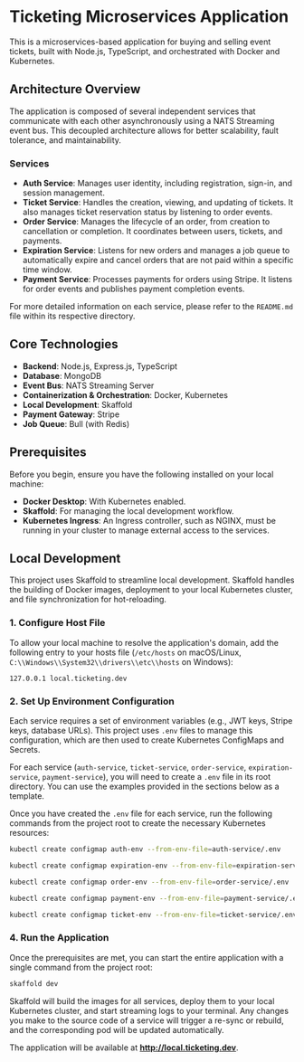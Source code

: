 # Ticketing Microservices Application

This is a microservices-based application for buying and selling event tickets, built with Node.js, TypeScript, and orchestrated with Docker and Kubernetes.

## Architecture Overview

The application is composed of several independent services that communicate with each other asynchronously using a NATS Streaming event bus. This decoupled architecture allows for better scalability, fault tolerance, and maintainability.

### Services

-   **Auth Service**: Manages user identity, including registration, sign-in, and session management.
-   **Ticket Service**: Handles the creation, viewing, and updating of tickets. It also manages ticket reservation status by listening to order events.
-   **Order Service**: Manages the lifecycle of an order, from creation to cancellation or completion. It coordinates between users, tickets, and payments.
-   **Expiration Service**: Listens for new orders and manages a job queue to automatically expire and cancel orders that are not paid within a specific time window.
-   **Payment Service**: Processes payments for orders using Stripe. It listens for order events and publishes payment completion events.

For more detailed information on each service, please refer to the `README.md` file within its respective directory.

## Core Technologies

-   **Backend**: Node.js, Express.js, TypeScript
-   **Database**: MongoDB
-   **Event Bus**: NATS Streaming Server
-   **Containerization & Orchestration**: Docker, Kubernetes
-   **Local Development**: Skaffold
-   **Payment Gateway**: Stripe
-   **Job Queue**: Bull (with Redis)

## Prerequisites

Before you begin, ensure you have the following installed on your local machine:

-   **Docker Desktop**: With Kubernetes enabled.
-   **Skaffold**: For managing the local development workflow.
-   **Kubernetes Ingress**: An Ingress controller, such as NGINX, must be running in your cluster to manage external access to the services.

## Local Development

This project uses Skaffold to streamline local development. Skaffold handles the building of Docker images, deployment to your local Kubernetes cluster, and file synchronization for hot-reloading.

### 1. Configure Host File

To allow your local machine to resolve the application's domain, add the following entry to your hosts file (`/etc/hosts` on macOS/Linux, `C:\\Windows\\System32\\drivers\\etc\\hosts` on Windows):

```
127.0.0.1 local.ticketing.dev
```

### 2. Set Up Environment Configuration

Each service requires a set of environment variables (e.g., JWT keys, Stripe keys, database URLs). This project uses `.env` files to manage this configuration, which are then used to create Kubernetes ConfigMaps and Secrets.

For each service (`auth-service`, `ticket-service`, `order-service`, `expiration-service`, `payment-service`), you will need to create a `.env` file in its root directory. You can use the examples provided in the sections below as a template.

Once you have created the `.env` file for each service, run the following commands from the project root to create the necessary Kubernetes resources:

```bash
kubectl create configmap auth-env --from-env-file=auth-service/.env
```
```bash
kubectl create configmap expiration-env --from-env-file=expiration-service/.env
```

```bash
kubectl create configmap order-env --from-env-file=order-service/.env
```

```bash
kubectl create configmap payment-env --from-env-file=payment-service/.env
```

```bash
kubectl create configmap ticket-env --from-env-file=ticket-service/.env
```


### 4. Run the Application

Once the prerequisites are met, you can start the entire application with a single command from the project root:

```bash
skaffold dev
```

Skaffold will build the images for all services, deploy them to your local Kubernetes cluster, and start streaming logs to your terminal. Any changes you make to the source code of a service will trigger a re-sync or rebuild, and the corresponding pod will be updated automatically.

The application will be available at **http://local.ticketing.dev**.
